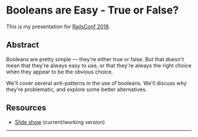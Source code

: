 Booleans are Easy - True or False?
==================================

This is my presentation for [RailsConf 2018][railsconf].


Abstract
--------

Booleans are pretty simple — they're either true or false.
But that doesn't mean that they're always easy to use, or that they're always the right choice when they appear to be the obvious choice.

We'll cover several anti-patterns in the use of booleans.
We'll discuss *why* they're problematic, and explore some better alternatives.


Resources
---------

* [Slide show][current_slides] (current/working version)


---

[railsconf]: https://www.railsconf.com/
[current_slides]: https://rawgit.com/booch/presentations/master/Booleans_Are_Easy/slides.html
[remark]: https://remarkjs.com/
